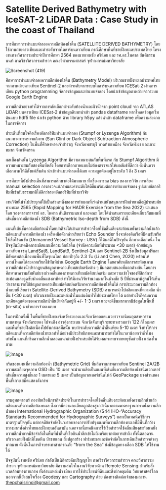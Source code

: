# Satellite Derived Bathymetry with IceSAT-2 LiDAR Data : Case Study in the coast of Thailand
การศึกษาการทำแบบจำลองความลึกท้องน้ำตื้น (SATELLITE DERIVED BATHYMETRY) โดยใช้ภาพถ่ายดาวเทียมและค่าระดับจากไลดาร์บนดาวเทียม กรณีศึกษาพื้นที่ชายฝั่งทะเลประเทศไทย 
โครงงานทางวิศวกรรมประจำปีการศึกษา 2564 ของนายเทพชัย ศรีน้อย และ รศ.ดร.ไพศาล สันติธรรมนนท์ ภาควิชาวิศวกรรมสำรวจ คณะวิศวกรรมศาสตร์ จุฬาลงกรณ์มหาวิทยาลัย 


![Screenshot (419)](https://user-images.githubusercontent.com/88705136/171320963-0ac44fd4-2d7f-4b20-82e5-cd66bb4cf946.png)

ศึกษาการทำแบบจำลองความลึกท้องน้ำตื้น (Bathymetry Model) บริเวณชายฝั่งทะเลประเทศไทย จากภาพถ่ายดาวเทียม Sentinel-2 และค่าระดับจากระบบไลดาร์บนดาวเทียม ICESat-2 ผ่านการเขียน python programming จัดการข้อมูลและทำแบบจำลอง โดยนำเข้าข้อมูลภาพถ่ายจากระบบ Google Earth Engine

ความลึกตัวอย่างทำได้จากการคัดเลือกค่าระดับท้องน้ำและผิวน้ำจาก point cloud จาก ATLAS LiDAR บนดาวเทียม ICESat-2 นำข้อมูลดิบมานำเข้า pandas dataframe หากโหลดข้อมูลเริ่มต้นแบบ hdf5 file นำเข้า python ด้วย library h5py แล้วนำเข้า dataframe เพื่อความสะดวกในการจัดการ

ประเด็นที่สนใจคือเรื่องอัลกอริทึมทำแบบจำลอง (Stumpf or Lyzenga Algorithm) กับ แนวทางการตรวจแก้ภาพ (Sun Glint or Dark Object Subtraction Atmospheric Correction) ในพื้นที่ศึกษาหาดเจ้าสำราญ จังหวัดเพชรบุรี หาดท้ายเหมือง จังหวัดพังงา และเกาะหมาก จังหวัดตราด

ผลเบื้องต้นนั้น Lyzenga Algorithm มีความเหมาะสมกับพื้นที่แรก กับ Stumpf Algorithm มีความเหมาะสมกับสองพื้นที่หลัง โดยการเลือกภาพแบบไม่ต้องตรวจแก้ให้ผลลัผธ์ที่ดีกว่า ดังนั้นควรเลือกภาพให้ดีตั้งแต่เริ่มต้น นำเข้าทำแบบจำลองได้เลย ความถูกต้องอยู่ในระดับ 1 ถึง 3 เมตร

การศึกษานี้ยังมีประเด็นที่สามารถศึกษาต่อได้มากมาย ทั้งเรื่องการลด bias ของการวิจัย การเลี่ยง manual selection การตรวจแก้ภาพและค่าระดับให้ดีขึ้นพร้อมต่อการทำแบบจำลอง รูปแบบอัลกอริทึมที่เข้ากับธรรมชาติได้ดีกว่าสองอัลกอริทึมที่นำมาวิจัย

งานวิจัยนี้นำไปประยุกต์ใช้เป็นส่วนหนึ่งของการทำแผนที่เร่งด่วนสนับสนุนการฝึกช่วยเหลือผู้ประสบภัยทางทะเล 2565 (Rapid Mapping for HADR Exercise from the Sea 2022) นำเสนอโดย รองศาสตราจารย์ ดร. ไพศาล สันติธรรมนนท์ และคณะ โดยได้นำเสนอรายละเอียดเกี่ยวกับแผนที่เส้นชั้นความลึกท้องน้ำ SDB (Bathymetric Iso-depth from SDB) ดังนี้

แผนที่เส้นชั้นความลึกท้องน้ำโดยปกติจะได้ผ่านการสำรวจโดยใช้คลื่นเสียงสะท้อนหยั่งความลึกน้ำแล้วผลิตแผนที่ความลึกท้องน้ำ เครื่องมือดังกล่าวเรียกว่า Echo Sounder ซึ่งจะต้องติดเรือที่มีคนขับหรือใช้เรือไร้คนขับ (Unmanned Vessel Survey : USV) ก็ได้ผลดีในปัจจุบัน อีกทางเลือกหนึ่ง ในปัจจุบันมีเทคนิคการผลิตแผนที่ความลึกน้ำตื้น (จำกัดความลึกที่ประมาณ <30 เมตร) ด้วยข้อมูลดาวเทียม เช่น LandSat8, LandSat9, Sentinel-2A และ Sentinel-2B ซึ่งเป็นข้อมูลฟรีและมีอัพเดทต่อเนื่องบนพื้นที่ใดๆบนโลก บ่อยซ้ำๆถึง 2.3 วัน (Li and Chen, 2020) พร้อมให้ดาวน์โหลดได้สะดวกเรียกใช้ทันทีผ่าน Google Earth Engine โดยอาศัยหลักการสะท้อนภาพความลึกท้องน้ำปรากฏบนข้อมูลภาพดาวเทียมสเปกตรัมต่าง ๆ มีผลตอบสนองที่แตกต่างกัน โดยการศึกษาหาความสัมพันธ์บางช่วงคลื่นของภาพดาวเทียมมัลติสเปคตรัม และความเข้าใจของฟิสิกส์การสะท้อนและดูดซับช่วงคลื่นแสงอาทิตย์ ทำให้มีงานวิจัยจำนวนมากในช่วงสัก 5 ปีที่ผ่านมาพิสูจน์ให้เห็นว่าเราสามารถใช้ข้อมูลภาพดาวเทียมมัลติสเปคตรัมหาความลึกท้องน้ำตื้นได้ การประมวลความลึกท้องน้ำแบบนี้เรียกว่า Satellite-Derived Bathymetry (SDB) สามารถนำไปผลิตแผนที่ความลึก น้ำตื้น (<30 เมตร) บริเวณชายฝั่งและแหล่งน้ำในแผ่นดินทั่วไปประเทศไทย ได้ แต่อย่างไรก็ตามความละเอียดถูกต้องของความลึกน้ำตื้นยังจำกัดอยู่ที่ +/- 1-3 เมตร และจะดีขึ้นมากหากมีข้อมูลในพื้นที่ (in-situ) มาช่วยการจำลองแบบ

ในการฝึกครั้งนี้ ในพื้นที่ชายฝั่งของจังหวัดระยองและจังหวัดตลอดแนวยาวจากนิคมอุตสาหกรรมมาบตาพุด จังหวัดระยอง ไปจนถึง อ่าวคุ้งกระเบน จังหวัดจันทบุรี ระยะทางรวมกว่า 122 กิโลเมตร และพื้นที่ชายฝั่งต่อเนื่องไปยังเกาะเสม็ดนั้น  พบว่าระดับความลึกน้ำตื้นเพียง 5-10 เมตร จึงทำให้การผลิตแผนที่ความลึกท้องน้ำทะเลทำได้อย่างมีประสิทธิภาพและสามารถทำได้ในเวลาน้อยกว่าชั่วโมงเท่านั้น แผนที่กริดความลึกน้ำตลอดแนวชายฝั่งประสบภัยได้รับผลกระทบจากพายุซัดชายฝั่ง แสดงในภาพ

![image](https://user-images.githubusercontent.com/88705136/213903731-28df2d20-a1c8-4541-9c99-0d9091e3bae0.png)

กริดของแผนที่ความลึกท้องน้ำ (Bathymetric Grid) ที่ผลิตจากภาพดาวเทียม Sentinel 2A/2B ความละเอียดจุดภาพ GSD เป็น 10 เมตร จะนำมาผลิตเป็นแผนที่เส้นชั้นความลึกท้องน้ำชนิดเวกเตอร์ เส้นชั้นความสูงชั้นละ 1 เมตรและ 5 เมตร เป็นข้อมูลเวกเตอร์ชนิดไฟล์ GeoPackage บางส่วนของพื้นที่เกาะเสม็ดแสดงดังภาพ 

![image](https://user-images.githubusercontent.com/88705136/213903746-c47260bf-9e9c-4066-beff-51fe8c465e8f.png)

กรมอุทกศาสตร์ กองทัพเรือมีภารกิจประจำในการสำรวจโดยใช้คลื่นเสียงสะท้อนหยั่งความลึกน้ำแล้วผลิตแผนที่ความลึกท้องทะเล ซึ่งอาจมีความละเอียดถูกต้องสูงกว่านี้มากตามมาตราฐานการหยั่งความลึกน้ำของ International Hydrographic Organization (S44 IHO-“Accuracy Standards Recommended for Hydrographic Surveys”) และเป็นเทคนิควิธีการมาตรฐานปัจจุบัน แต่อาจมีข้อจำกัดในวงรอบของการปรับปรุงแผนที่ความลึกท้องทะเลที่มีพื้นที่กว้างขวางมากทั้งอ่าวไทยและฝั่งทะเลอันดามัน นอกจากนี้เทคนิคการใช้เรือสำรวจใช้คลื่นเสียงสะท้อนหยั่งความลึกน้ำอาจมีข้อจำกัดในพื้นที่น้ำตื้นที่เรือกินน้ำลึกเข้าไม่ถึงหรือยากต่อการเข้าถึง ทั้งนี้ตลอดจนบริเวณชายฝั่งมักมีโขดหิน ป่าชายเลน สิ่งปลูกสร้าง ฟาร์มทะเลและข้อจำกัดในการเดินเรือสำรวจต่างๆ มากมาย ดังนั้นในภารกิจบรรเทาสาธารณภัย “from the Sea” ยังมีข้อมูลทางเลือก  SDB  ให้ใช้งานได้


ปัจจุบันนี้ เทพชัย ศรีน้อย กำลังเป็นนิสิตระดับปริญญาโท ภาควิชาวิศวกรรมสำรวจ คณะวิศวกรรมสำรวจ จุฬาลงกรณ์มหาวิทยาลัย มีความสนใจในงานวิจัยทางด้าน Remote Sensing สำหรับสิ่งแวดล้อมทางกายภาพ ทั้งด้านแหล่งน้ำ เมือง การใช้ประโยชน์ที่ดินและสิ่งปกคลุมดิน วิทยาศาสตร์โลก นอกจากนี้ยังสนใจเรื่อง Geodesy และ Cartography ด้วย 
ช่องทางติดต่อเจ้าของผลงาน thepchaisrinoi@gmail.com
